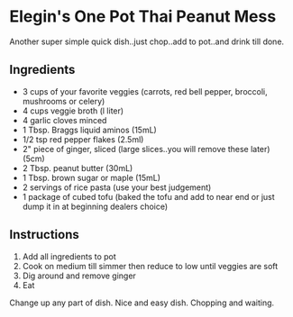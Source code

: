 # Elegin's One Pot Thai Peanut Mess

Another super simple quick dish..just chop..add to pot..and drink till done.

## Ingredients

- 3 cups of your favorite veggies (carrots, red bell pepper, broccoli, mushrooms or celery)
- 4 cups veggie broth  (l liter)
- 4 garlic cloves minced
- 1 Tbsp. Braggs liquid aminos (15mL)
- 1/2 tsp red pepper flakes (2.5ml)
- 2" piece of ginger, sliced (large slices..you will remove these later) (5cm)
- 2 Tbsp. peanut butter (30mL)
- 1 Tbsp. brown sugar or maple (15mL)
- 2 servings of rice pasta (use your best judgement)
- 1 package of cubed tofu (baked the tofu and add to near end or just dump it in at beginning dealers choice)

## Instructions

1. Add all ingredients to pot
2. Cook on medium till simmer then reduce to low until veggies are soft
3. Dig around and remove ginger
4. Eat

Change up any part of dish. Nice and easy dish. Chopping and waiting.